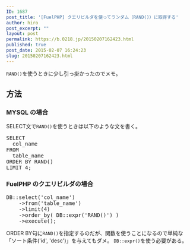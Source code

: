 ```yaml
---
ID: 1687
post_title: '[FuelPHP] クエリビルダを使ってランダム（RAND()）に取得する'
author: hiro
post_excerpt: ""
layout: post
permalink: https://b.0218.jp/20150207162423.html
published: true
post_date: 2015-02-07 16:24:23
slug: 20150207162423.html
---
```

<code>RAND()</code>を使うときに少し引っ掛かったのでメモ。
<!--more-->
<h2>方法</h2>
<h3>MYSQL の場合</h3>
SELECT文で<code>RAND()</code>を使うときは以下のような文を書く。
<pre class="prettyprint linenums lang-sql">
SELECT
  col_name 
FROM
  table_name 
ORDER BY RAND() 
LIMIT 4;</pre>

<h3>FuelPHP のクエリビルダの場合</h3>
<pre class="prettyprint linenums lang-php">
DB::select('col_name')
    ->from('table_name')
    ->limit(4)
    ->order_by( DB::expr('RAND()') )
    ->execute();
</pre>
ORDER BY句に<code>RAND()</code>を指定するのだが、関数を使うことになるので単純な「ソート条件('id', 'desc')」を与えてもダメ。
<code>DB::expr()</code>を使う必要がある。